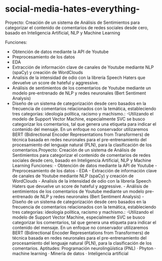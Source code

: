 # social-media-hates-everything-
Proyecto: Creación de un sistema de Análisis de Sentimientos para categorizar el contenido de comentarios de redes sociales desde cero, basado en Inteligencia Artificial, NLP y Machine Learning
 
 Funciones:
 - Obtención de datos mediante la API de Youtube
 - Preprocesamiento de los datos
 - EDA
 - Extracción de información clave de canales de Youtube mediante NLP (spaCy) y creación de WordClouds
 - Analisis de la intensidad de odio con la librería Speech Haters que devuelve un score de hateful y aggressive.
 - Análisis de sentimientos de los comentarios de Youtube mediante un modelo pre-entrenado de NLP y redes neuronales (Bert Sentiment Analysis)
 - Diseño de un sistema de categorización desde cero basados en la frecuencia de comentarios relacionados con la temática, estableciendo tres categorías: ideología política, racismo y machismo.: 
 -Utilizando el modelo de Support Vector Machine, especialmente SVC se busco categorizar los comentarios, tal que genera una etiqueta para indicar el contenido del mensaje.
 En un enfoque no conservador utilizaremos BERT (Bidirectional Encoder Representations from Transformers) de técnica basada en redes neuronales para el pre-entrenamiento del procesamiento del lenguaje natural (PLN), para la clasificación de los comentarios.Proyecto: Creación de un sistema de Análisis de Sentimientos para categorizar el contenido de comentarios de redes sociales desde cero, basado en Inteligencia Artificial, NLP y Machine Learning Funciones: - Obtención de datos mediante la API de Youtube - Preprocesamiento de los datos - EDA - Extracción de información clave de canales de Youtube mediante NLP (spaCy) y creación de WordClouds - Analisis de la intensidad de odio con la librería Speech Haters que devuelve un score de hateful y aggressive. - Análisis de sentimientos de los comentarios de Youtube mediante un modelo pre-entrenado de NLP y redes neuronales (Bert Sentiment Analysis) - Diseño de un sistema de categorización desde cero basados en la frecuencia de comentarios relacionados con la temática, estableciendo tres categorías: ideología política, racismo y machismo.: -Utilizando el modelo de Support Vector Machine, especialmente SVC se busco categorizar los comentarios, tal que genera una etiqueta para indicar el contenido del mensaje. En un enfoque no conservador utilizaremos BERT (Bidirectional Encoder Representations from Transformers) de técnica basada en redes neuronales para el pre-entrenamiento del procesamiento del lenguaje natural (PLN), para la clasificación de los comentarios.
Aptitudes: Programación neurolingüística (PNL) · Phyton · machine learning · Minería de datos · Inteligencia artificial
